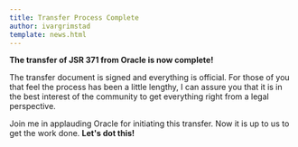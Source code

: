 ```yaml
---
title: Transfer Process Complete
author: ivargrimstad
template: news.html
---
```


**The transfer of JSR 371 from Oracle is now complete!**

The transfer document is signed and everything is official. For those of you that feel the process has been a little lengthy, I can assure you that it is in the best interest of the community to get everything right from a legal perspective.

Join me in applauding Oracle for initiating this transfer. Now it is up to us to get the work done. **Let's dot this!**

